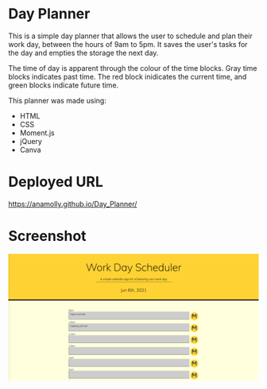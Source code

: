 # Day Planner
This is a simple day planner that allows the user to schedule and plan their work day, between the hours of 9am to 5pm. It saves the user's tasks for the day and empties the storage the next day.

The time of day is apparent through the colour of the time blocks. Gray time blocks indicates past time. The red block inidicates the current time, and green blocks indicate future time.

This planner was made using:
- HTML
- CSS
- Moment.js 
- jQuery
- Canva

# Deployed URL
https://anamolly.github.io/Day_Planner/


# Screenshot
![](./assets/images/Screenshot.png)



